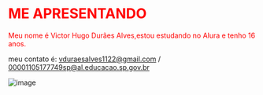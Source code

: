 <!DOCTYPE html>
<html>
<head>
<style>
.redtext {
	color: red;
}
</style>
</head>
<body>

<h1 class="redtext">ME APRESENTANDO</h1>
<p class="redtext">Meu nome é Victor Hugo Durães Alves,estou estudando no Alura e tenho 16 anos.</p>

</body>
</html> 

meu contato é: vduraesalves1122@gmail.com / 00001105177749sp@al.educacao.sp.gov.br

![]()![image](https://github.com/HASHICKZOBESTDOWORLD/Victor-Hugo-Dur-es-Alves-/assets/169914953/8aaf5714-2ded-4e65-a831-607c10d06f09)

